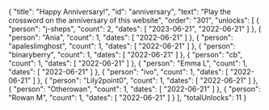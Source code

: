 {
  "title": "Happy Anniversary!",
  "id": "anniversary",
  "text": "Play the crossword on the anniversary of this website",
  "order": "301",
  "unlocks": [
    {
      "person": "j-sheps",
      "count": 2,
      "dates": [
        "2023-06-21",
        "2022-06-21"
      ]
    },
    {
      "person": "Ania",
      "count": 1,
      "dates": [
        "2022-06-21"
      ]
    },
    {
      "person": "apaleslimghost",
      "count": 1,
      "dates": [
        "2022-06-21"
      ]
    },
    {
      "person": "binaryberry",
      "count": 1,
      "dates": [
        "2022-06-21"
      ]
    },
    {
      "person": "cb",
      "count": 1,
      "dates": [
        "2022-06-21"
      ]
    },
    {
      "person": "Emma L",
      "count": 1,
      "dates": [
        "2022-06-21"
      ]
    },
    {
      "person": "ivo",
      "count": 1,
      "dates": [
        "2022-06-21"
      ]
    },
    {
      "person": "Lily2point0",
      "count": 1,
      "dates": [
        "2022-06-21"
      ]
    },
    {
      "person": "Otherowan",
      "count": 1,
      "dates": [
        "2022-06-21"
      ]
    },
    {
      "person": "Rowan M",
      "count": 1,
      "dates": [
        "2022-06-21"
      ]
    }
  ],
  "totalUnlocks": 11
}